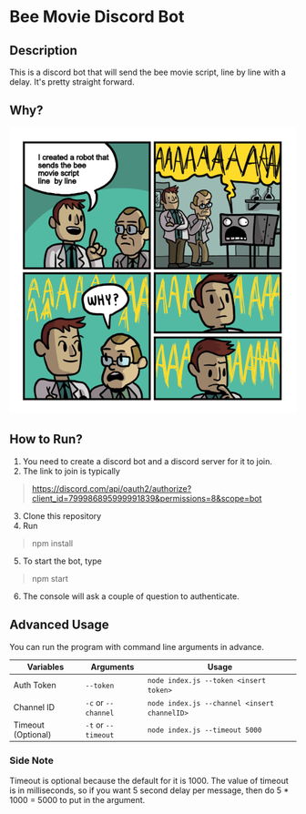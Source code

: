 # Bee Movie Discord Bot

## Description
This is a discord bot that will send the bee movie script, line by line with a delay. It's pretty straight forward.

## Why?
![alt text](https://github.com/Nayoshi12/BeeMovieDiscordBot/blob/master/meme.png?raw=true "Dankest meme in the west")

## How to Run?
1. You need to create a discord bot and a discord server for it to join.
2. The link to join is typically
> https://discord.com/api/oauth2/authorize?client_id=799986895999991839&permissions=8&scope=bot
3. Clone this repository
4. Run
> npm install
5. To start the bot, type 
> npm start
6. The console will ask a couple of question to authenticate.

## Advanced Usage
You can run the program with command line arguments in advance.

| Variables         |     Arguments       |    Usage                                    |
| ------------------|---------------------|---------------------------------------------|
| Auth Token        | `--token`           | `node index.js --token <insert token>`      |
| Channel ID        | `-c` or `--channel` | `node index.js --channel <insert channelID>`|
| Timeout (Optional)| `-t` or `--timeout` | `node index.js --timeout 5000`              |

### Side Note
Timeout is optional because the default for it is 1000. The value of timeout is in milliseconds, so if you want 5 second delay per message, then do 5 * 1000 = 5000 to put in the argument.
